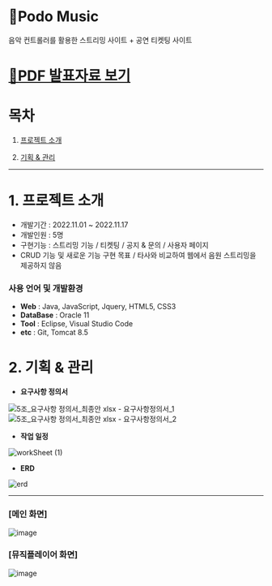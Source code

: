 # 🎵Podo Music
음악 컨트롤러를 활용한 스트리밍 사이트 + 공연 티켓팅 사이트

# [📄PDF 발표자료 보기](https://drive.google.com/file/d/1EYSHZs3QODZcaICPsAtZ-yaOyLj77XIR/view?usp=share_link)

# 목차

1. [프로젝트 소개](#1-프로젝트-소개)

2. [기획 & 관리](#2-기획--관리)

-------------
# 1. 프로젝트 소개
* 개발기간 : 2022.11.01 ~ 2022.11.17
* 개발인원 : 5명
* 구현기능 : 스트리밍 기능 / 티켓팅 / 공지 & 문의 / 사용자 페이지
* CRUD 기능 및 새로운 기능 구현 목표 / 타사와 비교하여 웹에서 음원 스트리밍을 제공하지 않음

### **사용 언어 및 개발환경**
* **Web** : Java, JavaScript, Jquery, HTML5, CSS3
* **DataBase** : Oracle 11
* **Tool** : Eclipse, Visual Studio Code
* **etc** : Git, Tomcat 8.5

# 2. 기획 & 관리
* **요구사항 정의서**

![5조_요구사항 정의서_최종안 xlsx - 요구사항정의서_1](https://user-images.githubusercontent.com/101914200/220708922-c1190bde-8d6b-4154-a1bd-f581188f72e5.jpg)
![5조_요구사항 정의서_최종안 xlsx - 요구사항정의서_2](https://user-images.githubusercontent.com/101914200/220708937-bb3a4b73-3322-42de-9765-01a717be772b.jpg)

* **작업 일정**

![workSheet (1)](https://user-images.githubusercontent.com/101914200/220710131-5d642553-d4e7-437f-ad52-bba1fdd19e9c.png)

* **ERD**

![erd](https://user-images.githubusercontent.com/101914200/220710812-c87a5dbd-e096-47ad-bc4f-774c8294d727.png)

----------
### **[메인 화면]**
![image](https://user-images.githubusercontent.com/101914200/217024038-8137443e-7488-4a3f-95df-6214862905cc.png)
### **[뮤직플레이어 화면]**
![image](https://user-images.githubusercontent.com/101914200/217024277-aae93a3b-dad0-4ad3-9695-4da488aa6b14.png)
